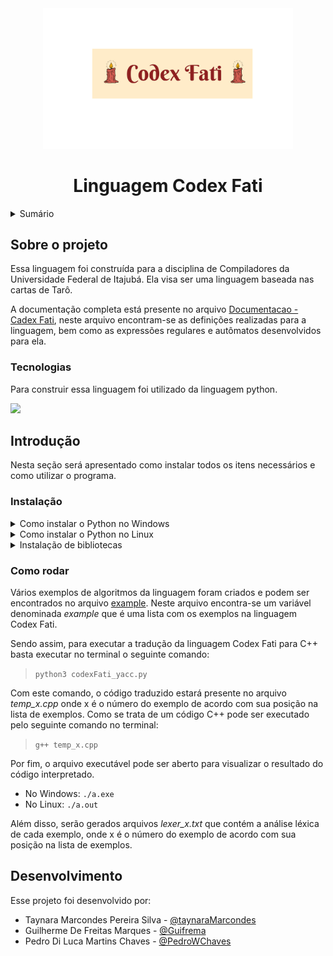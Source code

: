 <div align="center">
    <img src="./CodexFati_logo.svg" alt="Logo" width="400">
    <h1>Linguagem Codex Fati</h1>
</div>

<details>
  <summary>Sumário</summary>
  <ol>
    <li>
      <a href="#sobre-o-projeto">Sobre o projeto</a>
      <ul>
        <li><a href="#tecnologias">Tecnologias</a></li>
      </ul>
    </li>
    <li>
      <a href="#introdução">Introdução</a>
      <ul>
        <li><a href="#instalação">Instalação</a></li>
        <li><a href="#como-rodar">Como rodar</a></li>
      </ul>
    </li>
    <li><a href="#desenvolvimento">Desenvolvimento</a></li>
  </ol>
</details>

## Sobre o projeto

Essa linguagem foi construída para a disciplina de Compiladores da Universidade Federal de Itajubá. Ela visa ser uma linguagem baseada nas cartas de Tarô.

A documentação completa está presente no arquivo [Documentacao - Cadex Fati](https://drive.google.com/file/d/1Lx0d2KeWiftHK-ltPhCwVvXCdbJWJOfU/view?usp=sharing), neste arquivo encontram-se as definições realizadas para a linguagem, bem como as expressões regulares e autômatos desenvolvidos para ela.

### Tecnologias

Para construir essa linguagem foi utilizado da linguagem python.

<a href="https://www.python.org/" target="_blank"><img src="https://www.python.org/static/img/python-logo@2x.png" width="150"></a>

## Introdução

Nesta seção será apresentado como instalar todos os itens necessários e como utilizar o programa.

### Instalação

<details>
    <summary>Como instalar o Python no Windows</summary>
    
A instalação do Python no Windows segue o padrão da maioria dos programas instalados no sistema operacional em questão com uma única ressalva: no início do processo de instalação, deve-se selecionar a opção “Add Python (version) to PATH”. Com isso, o Windows saberá onde está localizado o interpretador do Python e, assim, conseguiremos utilizá-lo sem problemas.

1. Acesse a [página oficial](https://www.python.org/downloads/) para realizar o download do instalador do Python na versão desejada
2. Vá até a pasta na qual foi feito o download do instalador do Python
3. Clique com o botão direito em cima do instalador e clique na opção “Executar como Administrador”.
4. Com o instalador aberto tenha a certeza de ter marcado as opções “Add Python (version) to PATH” para que o comando python fique disponível.
5. Por fim clique em “Install Now” e siga o processo padrão de instalação de programas no Windows (next, next, next, finish).

</details>

<details>
    <summary>Como instalar o Python no Linux</summary>
    
Os sistemas GNU/Linux mais recentes já possuem uma versão do Python instalada junto com o sistema operacional. Podemos checar com o seguinte comando:

`which python3`

- Debian e Ubuntu: Através do gerenciador de pacotes, é possível instalar versões específicas do Python. No exemplo abaixo, é instalada a versão, por exemplo, 3.9 do Python.

  `sudo apt-get install python3.9`

- RedHat e CentOS: Assim como no tópico anterior, é possível instalar versões específicas do Python. No comando abaixo, é instalada a versão, por exemplo, 3.9 do Python.

  `sudo yum install python3.9`

</details>

<details>
  <summary>Instalação de bibliotecas</summary>
O projeto também conta com algumas bibliotecas para correta execução do código. Sendo assim, tanto para o Windows quanto para o Linux é necessário abrir o terminal e digitar os seguinte comandos para instalar as bibliotecas necessárias:

- `pip install ply`

- `pip install numpy`

</details>

### Como rodar

Vários exemplos de algoritmos da linguagem foram criados e podem ser encontrados no arquivo [example](/example.py). Neste arquivo encontra-se um variável denominada _example_ que é uma lista com os exemplos na linguagem Codex Fati.

Sendo assim, para executar a tradução da linguagem Codex Fati para C++ basta executar no terminal o seguinte comando:

> `python3 codexFati_yacc.py`

Com este comando, o código traduzido estará presente no arquivo _temp\_x.cpp_ onde x é o número do exemplo de acordo com sua posição na lista de exemplos. Como se trata de um código C++ pode ser executado pelo seguinte comando no terminal:

> `g++ temp_x.cpp`

Por fim, o arquivo executável pode ser aberto para visualizar o resultado do código interpretado.

- No Windows: `./a.exe`
- No Linux: `./a.out`

Além disso, serão gerados arquivos _lexer\_x.txt_ que contém a análise léxica de cada exemplo, onde x é o número do exemplo de acordo com sua posição na lista de exemplos.

## Desenvolvimento

Esse projeto foi desenvolvido por:

- Taynara Marcondes Pereira Silva - [@taynaraMarcondes](https://github.com/taynaraMarcondes)
- Guilherme De Freitas Marques - [@Guifrema](https://github.com/Guifrema)
- Pedro Di Luca Martins Chaves  - [@PedroWChaves](https://github.com/PedroWChaves)
